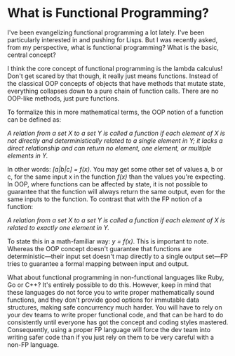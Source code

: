 # What is Functional Programming?

I've been evangelizing functional programming a lot lately. I've been particularly interested in and pushing for Lisps. But I was recently asked, from my perspective, what is functional programming? What is the basic, central concept?

I think the core concept of functional programming is the lambda calculus! Don't get scared by that though, it really just means functions. Instead of the classical OOP concepts of objects that have methods that mutate state, everything collapses down to a pure chain of function calls. There are no OOP-like methods, just pure functions.

To formalize this in more mathematical terms, the OOP notion of a function can be defined as:

*A relation from a set X to a set Y is called a function if each element of X is not directly and deterministically related to a single element in Y; it lacks a direct relationship and can return no element, one element, or multiple elements in Y.*

In other words: *[a|b|c] = f(x)*. You may get some other set of values a, b or c, for the same input x in the function *f(x)* than the values you're expecting. In OOP, where functions can be affected by state, it is not possible to guarantee that the function will always return the same output, even for the same inputs to the function. To contrast that with the FP notion of a function:

*A relation from a set X to a set Y is called a function if each element of X is related to exactly one element in Y.*

To state this in a math-familiar way: *y = f(x)*. This is important to note. Whereas the OOP concept doesn't guarantee that functions are deterministic&mdash;their input set doesn't map directly to a single output set&mdash;FP tries to guarantee a formal mapping between input and output.

What about functional programming in non-functional languages like Ruby, Go or C++? It's entirely possible to do this. However, keep in mind that these languages do not force you to write proper mathematically sound functions, and they don't provide good options for immutable data structures, making safe concurrency much harder. You will have to rely on your dev teams to write proper functional code, and that can be hard to do consistently until everyone has got the concept and coding styles mastered. Consequently, using a proper FP language will force the dev team into writing safer code than if you just rely on them to be very careful with a non-FP language.
